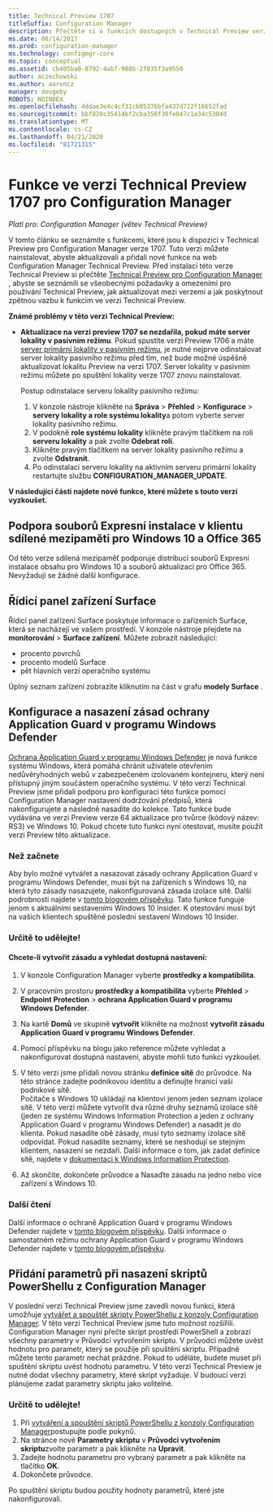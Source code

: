 ```yaml
---
title: Technical Preview 1707
titleSuffix: Configuration Manager
description: Přečtěte si o funkcích dostupných v Technical Preview verze 1707 pro Configuration Manager.
ms.date: 08/14/2017
ms.prod: configuration-manager
ms.technology: configmgr-core
ms.topic: conceptual
ms.assetid: cb405ba0-8792-4ab7-988b-2f835f3a9550
author: aczechowski
ms.author: aaroncz
manager: dougeby
ROBOTS: NOINDEX
ms.openlocfilehash: 4ddae3e4c4cf31cb05376bfa437d722f16652fad
ms.sourcegitcommit: bbf820c35414bf2cba356f30fe047c1a34c5384d
ms.translationtype: MT
ms.contentlocale: cs-CZ
ms.lasthandoff: 04/21/2020
ms.locfileid: "81721315"
---
```

# <a name="capabilities-in-technical-preview-1707-for-configuration-manager"></a>Funkce ve verzi Technical Preview 1707 pro Configuration Manager

*Platí pro: Configuration Manager (větev Technical Preview)*

V tomto článku se seznámíte s funkcemi, které jsou k dispozici v Technical Preview pro Configuration Manager verze 1707. Tuto verzi můžete nainstalovat, abyste aktualizovali a přidali nové funkce na web Configuration Manager Technical Preview. Před instalací této verze Technical Preview si přečtěte [Technical Preview pro Configuration Manager](../../core/get-started/technical-preview.md) , abyste se seznámili se všeobecnými požadavky a omezeními pro používání Technical Preview, jak aktualizovat mezi verzemi a jak poskytnout zpětnou vazbu k funkcím ve verzi Technical Preview.     


<!--  Known Issues Template   
**Known Issues in this Technical Preview:**
-   **Issue Name**. Details
    Workaround details.
-->

**Známé problémy v této verzi Technical Preview:**
- **Aktualizace na verzi preview 1707 se nezdařila, pokud máte server lokality v pasivním režimu**. Pokud spustíte verzi Preview 1706 a máte [server primární lokality v pasivním režimu](capabilities-in-technical-preview-1706.md#site-server-role-high-availability), je nutné nejprve odinstalovat server lokality pasivního režimu před tím, než bude možné úspěšně aktualizovat lokalitu Preview na verzi 1707. Server lokality v pasivním režimu můžete po spuštění lokality verze 1707 znovu nainstalovat.

  Postup odinstalace serveru lokality pasivního režimu:
  1. V konzole nástroje klikněte na **Správa** > **Přehled** > **Konfigurace** > **servery lokality a role systému lokality**a potom vyberte server lokality pasivního režimu.
  2. V podokně **role systému lokality** klikněte pravým tlačítkem na roli **serveru lokality** a pak zvolte **Odebrat roli**.
  3. Klikněte pravým tlačítkem na server lokality pasivního režimu a zvolte **Odstranit**.
  4. Po odinstalaci serveru lokality na aktivním serveru primární lokality restartujte službu **CONFIGURATION_MANAGER_UPDATE**.



**V následující části najdete nové funkce, které můžete s touto verzí vyzkoušet.**  

<!--  Rough Section Template
##  FEATURE

### Procedure 1
### Try it out!  
 Try to complete the following tasks and then send us **Feedback** from the **Home** tab of the Ribbon to let us know how it worked:
 -  Task 1
 -  Task 2              
-->

## <a name="client-peer-cache-support-for-express-installation-files-for-windows-10-and-office-365"></a>Podpora souborů Expresní instalace v klientu sdílené mezipaměti pro Windows 10 a Office 365
<!-- 1352486 -->
Od této verze sdílená mezipaměť podporuje distribuci souborů Expresní instalace obsahu pro Windows 10 a souborů aktualizací pro Office 365. Nevyžadují se žádné další konfigurace.

## <a name="surface-device-dashboard"></a>Řídicí panel zařízení Surface
<!--1355788-->
Řídicí panel zařízení Surface poskytuje informace o zařízeních Surface, která se nacházejí ve vašem prostředí. V konzole nástroje přejdete na **monitorování** > **Surface zařízení**. Můžete zobrazit následující:
- procento povrchů
- procento modelů Surface
- pět hlavních verzí operačního systému

Úplný seznam zařízení zobrazíte kliknutím na část v grafu **modely Surface** .  

## <a name="configure-and-deploy-windows-defender-application-guard-policies"></a>Konfigurace a nasazení zásad ochrany Application Guard v programu Windows Defender
<!-- 1351960 -->

[Ochrana Application Guard v programu Windows Defender](https://blogs.windows.com/msedgedev/2016/09/27/application-guard-microsoft-edge/#XLxEbcpkuKcFebrw.97) je nová funkce systému Windows, která pomáhá chránit uživatele otevřením nedůvěryhodných webů v zabezpečeném izolovaném kontejneru, který není přístupný jiným součástem operačního systému. V této verzi Technical Preview jsme přidali podporu pro konfiguraci této funkce pomocí Configuration Manager nastavení dodržování předpisů, která nakonfigurujete a následně nasadíte do kolekce. Tato funkce bude vydávána ve verzi Preview verze 64 aktualizace pro tvůrce (kódový název: RS3) ve Windows 10. Pokud chcete tuto funkci nyní otestovat, musíte použít verzi Preview této aktualizace.

### <a name="before-you-start"></a>Než začnete

Aby bylo možné vytvářet a nasazovat zásady ochrany Application Guard v programu Windows Defender, musí být na zařízeních s Windows 10, na která tyto zásady nasazujete, nakonfigurovaná zásada izolace sítě. Další podrobnosti najdete v [tomto blogovém příspěvku](https://blogs.windows.com/msedgedev/2016/09/27/application-guard-microsoft-edge/#BmJGKPfSjHHzsMmI.97). Tato funkce funguje jenom s aktuálními sestaveními Windows 10 Insider. K otestování musí být na vašich klientech spuštěné poslední sestavení Windows 10 Insider.

### <a name="try-it-out"></a>Určitě to udělejte!

#### <a name="to-create-a-policy-and-to-browse-the-available-settings"></a>Chcete-li vytvořit zásadu a vyhledat dostupná nastavení:

1. V konzole Configuration Manager vyberte **prostředky a kompatibilita**.
2. V pracovním prostoru **prostředky a kompatibilita** vyberte **Přehled** > **Endpoint Protection** > **ochrana Application Guard v programu Windows Defender**.
3. Na kartě **Domů** ve skupině **vytvořit** klikněte na možnost **vytvořit zásadu Application Guard v programu Windows Defender**.
4. Pomocí příspěvku na blogu jako reference můžete vyhledat a nakonfigurovat dostupná nastavení, abyste mohli tuto funkci vyzkoušet.
5. V této verzi jsme přidali novou stránku **definice sítě** do průvodce. Na této stránce zadejte podnikovou identitu a definujte hranici vaší podnikové sítě.<br>Počítače s Windows 10 ukládají na klientovi jenom jeden seznam izolace sítě. V této verzi můžete vytvořit dva různé druhy seznamů izolace sítě (jeden ze systému Windows Information Protection a jeden z ochrany Application Guard v programu Windows Defender) a nasadit je do klienta. Pokud nasadíte obě zásady, musí tyto seznamy izolace sítě odpovídat. Pokud nasadíte seznamy, které se neshodují se stejným klientem, nasazení se nezdaří.
Další informace o tom, jak zadat definice sítě, najdete v [dokumentaci k Windows Information Protection](https://docs.microsoft.com/windows/security/information-protection/windows-information-protection/create-wip-policy-using-configmgr).

6. Až skončíte, dokončete průvodce a Nasaďte zásadu na jedno nebo více zařízení s Windows 10.

### <a name="further-reading"></a>Další čtení
Další informace o ochraně Application Guard v programu Windows Defender najdete v [tomto blogovém příspěvku](https://blogs.windows.com/msedgedev/2016/09/27/application-guard-microsoft-edge/#BmJGKPfSjHHzsMmI.97). Další informace o samostatném režimu ochrany Application Guard v programu Windows Defender najdete v [tomto blogovém příspěvku](https://techcommunity.microsoft.com/t5/Windows-Insider-Program/Windows-Defender-Application-Guard-Standalone-mode/td-p/66903).

## <a name="add-parameters-when-you-deploy-powershell-scripts-from-configuration-manager"></a>Přidání parametrů při nasazení skriptů PowerShellu z Configuration Manager

<!-- 1236459 --->

V poslední verzi Technical Preview jsme zavedli novou funkci, která umožňuje [vytvářet a spouštět skripty PowerShellu z konzoly Configuration Manager](capabilities-in-technical-preview-1706.md#create-and-run-powershell-scripts-from-the-configuration-manager-console).
V této verzi Technical Preview jsme tuto možnost rozšířili. Configuration Manager nyní přečte skript prostředí PowerShell a zobrazí všechny parametry v Průvodci vytvořením skriptu. V průvodci můžete uvést hodnotu pro parametr, který se použije při spuštění skriptu. Případně můžete tento parametr nechat prázdné. Pokud to uděláte, budete muset při spuštění skriptu uvést hodnotu parametru.
V této verzi Technical Preview je nutné dodat všechny parametry, které skript vyžaduje. V budoucí verzi plánujeme zadat parametry skriptu jako volitelné.

### <a name="try-it-out"></a>Určitě to udělejte!

1. Při [vytváření a spouštění skriptů PowerShellu z konzoly Configuration Manager](capabilities-in-technical-preview-1706.md#create-and-run-powershell-scripts-from-the-configuration-manager-console)postupujte podle pokynů.
2. Na stránce nové **Parametry skriptu** v **Průvodci vytvořením skriptu**zvolte parametr a pak klikněte na **Upravit**.
3. Zadejte hodnotu parametru pro vybraný parametr a pak klikněte na tlačítko **OK**.
4. Dokončete průvodce.

Po spuštění skriptu budou použity hodnoty parametrů, které jste nakonfigurovali.
